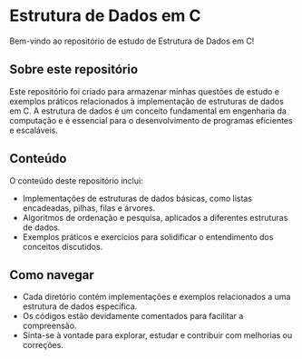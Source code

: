 # <h1>Estrutura de Dados em C</h1>

Bem-vindo ao repositório de estudo de Estrutura de Dados em C!

## <h2>Sobre este repositório</h2>

Este repositório foi criado para armazenar minhas questões de estudo e exemplos práticos relacionados à implementação de estruturas de dados em C. A estrutura de dados é um conceito fundamental em engenharia da computação e é essencial para o desenvolvimento de programas eficientes e escaláveis.

## <h2>Conteúdo</h2>

O conteúdo deste repositório inclui:

- Implementações de estruturas de dados básicas, como listas encadeadas, pilhas, filas e árvores.
- Algoritmos de ordenação e pesquisa, aplicados a diferentes estruturas de dados.
- Exemplos práticos e exercícios para solidificar o entendimento dos conceitos discutidos.

## <h2>Como navegar</h2>

- Cada diretório contém implementações e exemplos relacionados a uma estrutura de dados específica.
- Os códigos estão devidamente comentados para facilitar a compreensão.
- Sinta-se à vontade para explorar, estudar e contribuir com melhorias ou correções.
